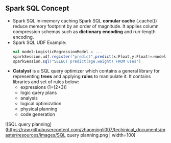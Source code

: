 ## Spark SQL Concept

- Spark SQL in-memory caching
	Spark SQL **comular cache** (.cache()) reduce memory footprint by an order of magnitude. It applies column compression schemas such as **dictionary encoding** and run-length encoding.
- Spark SQL UDF
	Example: 
	```scala
	val model:LogisticRegressionModel = ...
	sparkSession.udf.register("predict",predict(x:Float,y:Float)=>model.predict(Vector(x,y)))
	sparkSession.sql("SELECT predict(age,weight) FROM uses")

	```
- **Catalyst** is a SQL query optimizer which contains a general library for representing **trees** and applying **rules** to manipulate it. It contains libraries and set of rules below:
	- expressions (1+(2+3))
	- logic query plans
	- analysis
	- logical optimization
	- physical planning
	- code generation

![SQL query planning](https://raw.githubusercontent.com/zhaomingli007/techinical_documents/master/resources/images/SQL query planning.png | width=100)
